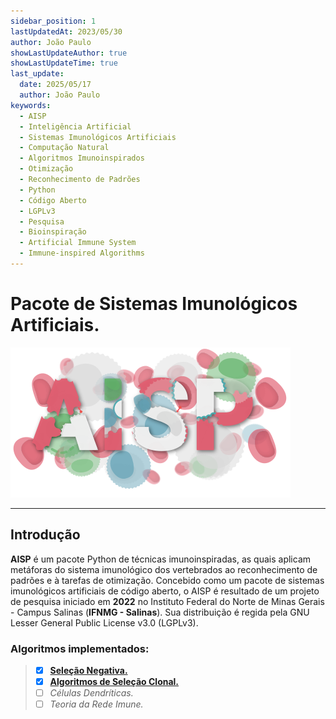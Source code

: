 ```yaml
---
sidebar_position: 1
lastUpdatedAt: 2023/05/30
author: João Paulo
showLastUpdateAuthor: true
showLastUpdateTime: true
last_update:
  date: 2025/05/17
  author: João Paulo
keywords:
  - AISP
  - Inteligência Artificial
  - Sistemas Imunológicos Artificiais
  - Computação Natural
  - Algoritmos Imunoinspirados
  - Otimização
  - Reconhecimento de Padrões
  - Python
  - Código Aberto
  - LGPLv3
  - Pesquisa
  - Bioinspiração
  - Artificial Immune System
  - Immune-inspired Algorithms
---
```


# Pacote de Sistemas Imunológicos Artificiais.
<div style={{ display: "flex", justifyContent: "center", alignItems: "center", margin: "auto" }}>

![](./assets/logo.svg)  

</div>

---

## Introdução

**AISP** é um pacote Python de técnicas imunoinspiradas, as quais aplicam metáforas do sistema imunológico dos vertebrados ao reconhecimento de padrões e à tarefas de otimização. Concebido como um pacote de sistemas imunológicos artificiais de código aberto, o AISP é resultado de um projeto de pesquisa iniciado em **2022** no Instituto Federal do Norte de Minas Gerais - Campus Salinas (**IFNMG - Salinas**). Sua distribuição é regida pela GNU Lesser General Public License v3.0 (LGPLv3).

### Algoritmos implementados:

> - [x] [**Seleção Negativa.**](/docs/aisp-techniques/Negative%20Selection/)
> - [x] [**Algoritmos de Seleção Clonal.**](/docs/aisp-techniques/Clonal%20Selection%20Algorithms/)
> - [ ] *Células Dendríticas.*
> - [ ] *Teoria da Rede Imune.*
